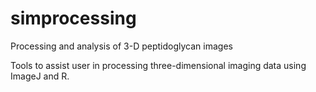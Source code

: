 # simprocessing
Processing and analysis of 3-D peptidoglycan images

Tools to assist user in processing three-dimensional imaging data using ImageJ and R.
